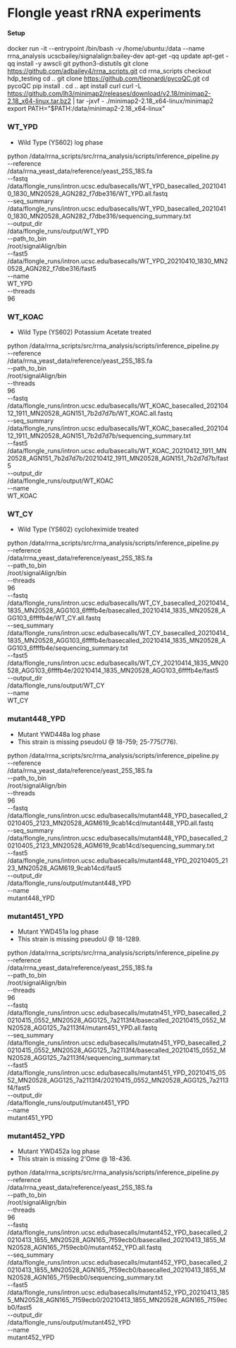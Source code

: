 # Flongle yeast rRNA experiments

#### Setup
docker run -it --entrypoint /bin/bash -v /home/ubuntu:/data --name rrna_analysis ucscbailey/signalalign:bailey-dev
apt-get -qq update
apt-get -qq install -y awscli git python3-distutils
git clone https://github.com/adbailey4/rrna_scripts.git
cd rrna_scripts
checkout hdp_testing
cd ..
git clone https://github.com/tleonardi/pycoQC.git
cd pycoQC
pip install .
cd ..
apt install curl
curl -L https://github.com/lh3/minimap2/releases/download/v2.18/minimap2-2.18_x64-linux.tar.bz2 | tar -jxvf -
./minimap2-2.18_x64-linux/minimap2
export PATH="$PATH:/data/minimap2-2.18_x64-linux"

### WT_YPD 
* Wild Type (YS602) log phase 

python /data/rrna_scripts/src/rrna_analysis/scripts/inference_pipeline.py \
--reference \
/data/rrna_yeast_data/reference/yeast_25S_18S.fa \
--fastq \
/data/flongle_runs/intron.ucsc.edu/basecalls/WT_YPD_basecalled_20210410_1830_MN20528_AGN282_f7dbe316/WT_YPD.all.fastq \
--seq_summary \
/data/flongle_runs/intron.ucsc.edu/basecalls/WT_YPD_basecalled_20210410_1830_MN20528_AGN282_f7dbe316/sequencing_summary.txt \
--output_dir \
/data/flongle_runs/output/WT_YPD \
--path_to_bin \
/root/signalAlign/bin \
--fast5 \
/data/flongle_runs/intron.ucsc.edu/basecalls/WT_YPD_20210410_1830_MN20528_AGN282_f7dbe316/fast5 \
--name \
WT_YPD \
--threads \
96 

### WT_KOAC
* Wild Type (YS602) Potassium Acetate treated

python /data/rrna_scripts/src/rrna_analysis/scripts/inference_pipeline.py \
--reference \
/data/rrna_yeast_data/reference/yeast_25S_18S.fa \
--path_to_bin \
/root/signalAlign/bin \
--threads \
96 \
--fastq \
/data/flongle_runs/intron.ucsc.edu/basecalls/WT_KOAC_basecalled_20210412_1911_MN20528_AGN151_7b2d7d7b/WT_KOAC.all.fastq \
--seq_summary \
/data/flongle_runs/intron.ucsc.edu/basecalls/WT_KOAC_basecalled_20210412_1911_MN20528_AGN151_7b2d7d7b/sequencing_summary.txt \
--fast5 \
/data/flongle_runs/intron.ucsc.edu/basecalls/WT_KOAC_20210412_1911_MN20528_AGN151_7b2d7d7b/20210412_1911_MN20528_AGN151_7b2d7d7b/fast5 \
--output_dir \
/data/flongle_runs/output/WT_KOAC \
--name \
WT_KOAC 

### WT_CY
* Wild Type (YS602) cycloheximide treated

python /data/rrna_scripts/src/rrna_analysis/scripts/inference_pipeline.py \
--reference \
/data/rrna_yeast_data/reference/yeast_25S_18S.fa \
--path_to_bin \
/root/signalAlign/bin \
--threads \
96 \
--fastq \
/data/flongle_runs/intron.ucsc.edu/basecalls/WT_CY_basecalled_20210414_1835_MN20528_AGG103_6ffffb4e/basecalled_20210414_1835_MN20528_AGG103_6ffffb4e/WT_CY.all.fastq \
--seq_summary \
/data/flongle_runs/intron.ucsc.edu/basecalls/WT_CY_basecalled_20210414_1835_MN20528_AGG103_6ffffb4e/basecalled_20210414_1835_MN20528_AGG103_6ffffb4e/sequencing_summary.txt \
--fast5 \
/data/flongle_runs/intron.ucsc.edu/basecalls/WT_CY_20210414_1835_MN20528_AGG103_6ffffb4e/20210414_1835_MN20528_AGG103_6ffffb4e/fast5 \
--output_dir \
/data/flongle_runs/output/WT_CY \
--name \
WT_CY

### mutant448_YPD
* Mutant YWD448a log phase
* This strain is missing pseudoU @ 18-759; 25-775(776).

python /data/rrna_scripts/src/rrna_analysis/scripts/inference_pipeline.py \
--reference \
/data/rrna_yeast_data/reference/yeast_25S_18S.fa \
--path_to_bin \
/root/signalAlign/bin \
--threads \
96 \
--fastq \
/data/flongle_runs/intron.ucsc.edu/basecalls/mutant448_YPD_basecalled_20210405_2123_MN20528_AGM619_9cab14cd/mutant448_YPD.all.fastq \
--seq_summary \
/data/flongle_runs/intron.ucsc.edu/basecalls/mutant448_YPD_basecalled_20210405_2123_MN20528_AGM619_9cab14cd/sequencing_summary.txt \
--fast5 \
/data/flongle_runs/intron.ucsc.edu/basecalls/mutant448_YPD_20210405_2123_MN20528_AGM619_9cab14cd/fast5 \
--output_dir \
/data/flongle_runs/output/mutant448_YPD \
--name \
mutant448_YPD


### mutant451_YPD
* Mutant YWD451a log phase
* This strain is missing pseudoU @ 18-1289.

python /data/rrna_scripts/src/rrna_analysis/scripts/inference_pipeline.py \
--reference \
/data/rrna_yeast_data/reference/yeast_25S_18S.fa \
--path_to_bin \
/root/signalAlign/bin \
--threads \
96 \
--fastq \
/data/flongle_runs/intron.ucsc.edu/basecalls/mutatn451_YPD_basecalled_20210415_0552_MN20528_AGG125_7a2113f4/basecalled_20210415_0552_MN20528_AGG125_7a2113f4/mutant451_YPD.all.fastq \
--seq_summary \
/data/flongle_runs/intron.ucsc.edu/basecalls/mutatn451_YPD_basecalled_20210415_0552_MN20528_AGG125_7a2113f4/basecalled_20210415_0552_MN20528_AGG125_7a2113f4/sequencing_summary.txt \
--fast5 \
/data/flongle_runs/intron.ucsc.edu/basecalls/mutant451_YPD_20210415_0552_MN20528_AGG125_7a2113f4/20210415_0552_MN20528_AGG125_7a2113f4/fast5 \
--output_dir \
/data/flongle_runs/output/mutant451_YPD \
--name \
mutant451_YPD


### mutant452_YPD
* Mutant YWD452a log phase
* This strain is missing 2'Ome @ 18-436.

python /data/rrna_scripts/src/rrna_analysis/scripts/inference_pipeline.py \
--reference \
/data/rrna_yeast_data/reference/yeast_25S_18S.fa \
--path_to_bin \
/root/signalAlign/bin \
--threads \
96 \
--fastq \
/data/flongle_runs/intron.ucsc.edu/basecalls/mutant452_YPD_basecalled_20210413_1855_MN20528_AGN165_7f59ecb0/basecalled_20210413_1855_MN20528_AGN165_7f59ecb0/mutant452_YPD.all.fastq \
--seq_summary \
/data/flongle_runs/intron.ucsc.edu/basecalls/mutant452_YPD_basecalled_20210413_1855_MN20528_AGN165_7f59ecb0/basecalled_20210413_1855_MN20528_AGN165_7f59ecb0/sequencing_summary.txt \
--fast5 \
/data/flongle_runs/intron.ucsc.edu/basecalls/mutant452_YPD_20210413_1855_MN20528_AGN165_7f59ecb0/20210413_1855_MN20528_AGN165_7f59ecb0/fast5 \
--output_dir \
/data/flongle_runs/output/mutant452_YPD \
--name \
mutant452_YPD
